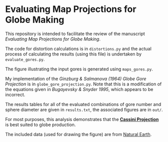 # Evaluating Map Projections for Globe Making

This repository is intended to facilitate the review of the manuscript _Evaluating Map Projections for Globe Making_.

The code for distortion calculations is in `distortions.py` and the actual process of calculating the results (using this file) is undertaken by `evaluate_gores.py`.

The figure illustrating the input gores is generated using `maps_gores.py`.

My implementation of the *Ginzburg & Salmanova (1964) Globe Gore Projection* is in `globe_gore_projection.py`. Note that this is a modification of the equations given in *Bugayevsky & Snyder 1995*, which appears to be incorrect.

The results tables for all of the evaluated combinations of gore number and sphere diameter are given in `results.txt`, the associated figures are in `out/`.

For most purposes, this analysis demonstrates that the [**Cassini Projection**](https://en.wikipedia.org/wiki/Cassini_projection) is best suited to globe production. 

The included data (used for drawing the figure) are from [Natural Earth](https://www.naturalearthdata.com/).